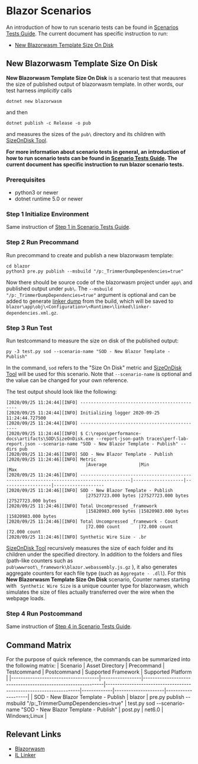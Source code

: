 
# Blazor Scenarios
An introduction of how to run scenario tests can be found in [Scenarios Tests Guide](./scenarios-workflow.md). The current document has specific instruction to run:
- [New Blazorwasm Template Size On Disk](#new-blazorwasm-template-size-on-disk)

## New Blazorwasm Template Size On Disk
**New Blazorwasm Template Size On Disk** is a scenario test that meausres the size of published output of blazorwasm template. In other words, our test harness *implicitly* calls 
```
dotnet new blazorwasm
```
and then
```
dotnet publish -c Release -o pub
```
and measures the sizes of the `pub\` directory and its children with [SizeOnDisk Tool](https://github.com/dotnet/performance/tree/main/src/tools/ScenarioMeasurement/SizeOnDisk).

**For more information about scenario tests in general, an introduction of how to run scenario tests can be found in [Scenario Tests Guide](link).  The current document has specific instruction to run blazor scenario tests.**
### Prerequisites
- python3 or newer
- dotnet runtime 5.0 or newer

### Step 1 Initialize Environment
Same instruction of [Step 1 in Scenario Tests Guide](scenarios-workflow.md#step-1-initialize-environment).
### Step 2 Run Precommand
Run precommand to create and publish a new blazorwasm template:
```
cd blazor
python3 pre.py publish --msbuild "/p:_TrimmerDumpDependencies=true"
```
Now there should be source code of the blazorwasm project under `app\` and published output under `pub\`. The `--msbuild "/p:_TrimmerDumpDependencies=true"` argument is optional and can be added to generate [linker dump](https://github.com/mono/linker/blob/main/src/analyzer/README.md) from the build, which will be saved to `blazor\app\obj\<Configuration>\<Runtime>\linked\linker-dependencies.xml.gz`. 

### Step 3 Run Test
Run testcommand to measure the size on disk of the published output:
```
py -3 test.py sod --scenario-name "SOD - New Blazor Template - Publish"
```
In the command, `sod` refers to the "Size On Disk" metric and [SizeOnDisk Tool](https://github.com/dotnet/performance/tree/main/src/tools/ScenarioMeasurement/SizeOnDisk) will be used for this scenario. Note that `--scenario-name` is optional and the value can be changed for your own reference. 

The test output should look like the following:
```
[2020/09/25 11:24:44][INFO] ----------------------------------------------
[2020/09/25 11:24:44][INFO] Initializing logger 2020-09-25 11:24:44.727500
[2020/09/25 11:24:44][INFO] ----------------------------------------------
[2020/09/25 11:24:44][INFO] $ C:\repos\performance-docs\artifacts\SOD\SizeOnDisk.exe --report-json-path traces\perf-lab-report.json --scenario-name "SOD - New Blazor Template - Publish" --dirs pub
[2020/09/25 11:24:46][INFO] SOD - New Blazor Template - Publish
[2020/09/25 11:24:46][INFO] Metric
                              |Average            |Min                |Max
[2020/09/25 11:24:46][INFO] -----------------------------------------------------------------------------------------|-------------------|-------------------|-------------------
[2020/09/25 11:24:46][INFO] SOD - New Blazor Template - Publish
                              |27527723.000 bytes |27527723.000 bytes |27527723.000 bytes
[2020/09/25 11:24:46][INFO] Total Uncompressed _framework
                              |15820983.000 bytes |15820983.000 bytes |15820983.000 bytes
[2020/09/25 11:24:46][INFO] Total Uncompressed _framework - Count
                              |72.000 count       |72.000 count       |72.000 count
[2020/09/25 11:24:46][INFO] Synthetic Wire Size - .br
```
[SizeOnDisk Tool](https://github.com/dotnet/performance/tree/main/src/tools/ScenarioMeasurement/SizeOnDisk) recursively measures the size of each folder and its children under the specified directory. In addition to the folders and files (path-like counters such as `pub\wwwroot\_framework\blazor.webassembly.js.gz` ), it also generates aggregate counters for each file type (such as `Aggregate - .dll`). For this **New Blazorwasm Template Size On Disk** scenario, Counter names starting with ` Synthetic Wire Size` is a unique counter type for blazorwasm, which simulates the size of files actually transferred over the wire when the webpage loads.

### Step 4 Run Postcommand
Same instruction of [Step 4 in Scenario Tests Guide](scenarios-workflow.md#step-4-run-postcommand).

## Command Matrix
For the purpose of quick reference, the commands can be summarized into the following matrix:
| Scenario                            | Asset Directory | Precommand                                                  | Testcommand                                                       | Postcommand | Supported Framework | Supported Platform |
|-------------------------------------|-----------------|-------------------------------------------------------------|-------------------------------------------------------------------|-------------|---------------------|--------------------|
| SOD - New Blazor Template - Publish | blazor          | pre.py publish --msbuild "/p:_TrimmerDumpDependencies=true" | test.py sod --scenario-name "SOD - New Blazor Template - Publish" | post.py     | net6.0              | Windows;Linux      |


## Relevant Links
- [Blazorwasm](https://github.com/dotnet/aspnetcore/tree/main/src/Components)
- [IL Linker](https://github.com/mono/linker)
